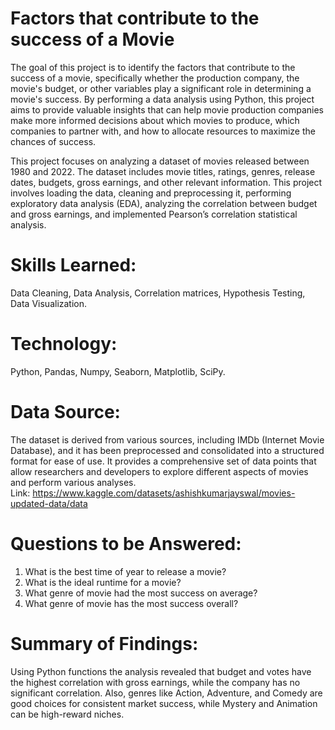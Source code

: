 # Factors that contribute to the success of a Movie

The goal of this project is to identify the factors that contribute to the success of a movie, specifically whether the production company, the movie's budget, or other variables play a significant role in determining a movie's success. By performing a data analysis using Python, this project aims to provide valuable insights that can help movie production companies make more informed decisions about which movies to produce, which companies to partner with, and how to allocate resources to maximize the chances of success.

This project focuses on analyzing a dataset of movies released between 1980 and 2022. The dataset includes movie titles, ratings, genres, release dates, budgets, gross earnings, and other relevant information. This project involves loading the data, cleaning and preprocessing it, performing exploratory data analysis (EDA), analyzing the correlation between budget and gross earnings, and implemented Pearson’s correlation statistical analysis.

# Skills Learned: 
Data Cleaning, Data Analysis, Correlation matrices, Hypothesis Testing, Data Visualization.

# Technology: 
Python, Pandas, Numpy, Seaborn, Matplotlib, SciPy.

# Data Source:
The dataset is derived from various sources, including IMDb (Internet Movie Database), and it has been preprocessed and consolidated into a structured format for ease of use. It provides a comprehensive set of data points that allow researchers and developers to explore different aspects of movies and perform various analyses. <br/>
Link: https://www.kaggle.com/datasets/ashishkumarjayswal/movies-updated-data/data 

# Questions to be Answered:
1. What is the best time of year to release a movie?
2. What is the ideal runtime for a movie?
3. What genre of movie had the most success on average?
4. What genre of movie has the most success overall?

# Summary of Findings: 
Using Python functions the analysis revealed that budget and votes have the highest correlation with gross earnings, while the company has no significant correlation.
Also, genres like Action, Adventure, and Comedy are good choices for consistent market success, while Mystery and Animation can be high-reward niches.
